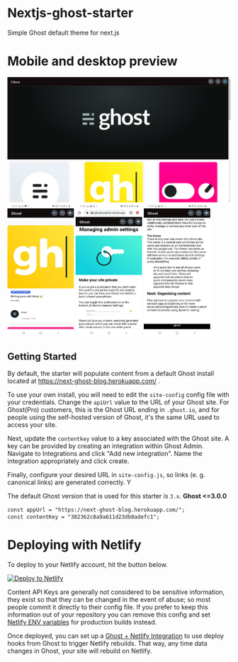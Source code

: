 # Nextjs-ghost-starter

Simple Ghost default theme for next.js
# Mobile and desktop preview
<img src = "./ss/d1.png"  >

<div class="row">
<img src = "./ss/m1.jpeg" height="300" width = "150" >
<img src = "./ss/m2.jpeg" height="300" width = "150" >
<img src = "./ss/m3.jpeg" height="300" width = "150" >
</div>



## Getting Started

By default, the starter will populate content from a default Ghost install located at https://next-ghost-blog.herokuapp.com/ .

To use your own install, you will need to edit the `site-config` config file with your credentials. Change the `apiUrl` value to the URL of your Ghost site. For Ghost(Pro) customers, this is the Ghost URL ending in `.ghost.io`, and for people using the self-hosted version of Ghost, it's the same URL used to access your site.

Next, update the `contentkey` value to a key associated with the Ghost site. A key can be provided by creating an integration within Ghost Admin. Navigate to Integrations and click "Add new integration". Name the integration appropriately and click create.

Finally, configure your desired URL in `site-config.js`, so links (e. g. canonical links) are generated correctly. Y


The default Ghost version that is used for this starter is `3.x`.
**Ghost <=3.0.0**
```
const appUrl = "https://next-ghost-blog.herokuapp.com/";
const contentKey = "382362c8a9a611d23db0adefc1";

```

# Deploying with Netlify

To deploy to your Netlify account, hit the button below.

[![Deploy to Netlify](https://www.netlify.com/img/deploy/button.svg)](https://app.netlify.com/start/deploy?repository=https://github.com/tewarig/nextjs-ghost-starter)

Content API Keys are generally not considered to be sensitive information, they exist so that they can be changed in the event of abuse; so most people commit it directly to their  config file. If you prefer to keep this information out of your repository you can remove this config and set [Netlify ENV variables](https://www.netlify.com/docs/continuous-deployment/#build-environment-variables) for production builds instead.

Once deployed, you can set up a [Ghost + Netlify Integration](https://docs.ghost.org/integrations/netlify/) to use deploy hooks from Ghost to trigger Netlify rebuilds. That way, any time data changes in Ghost, your site will rebuild on Netlify.

&nbsp;




